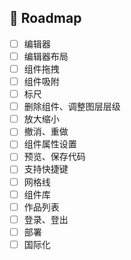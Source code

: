 ## 🧭 Roadmap

- [ ] 编辑器
- [ ] 编辑器布局
- [ ] 组件拖拽
- [ ] 组件吸附
- [ ] 标尺
- [ ] 删除组件、调整图层层级
- [ ] 放大缩小
- [ ] 撤消、重做
- [ ] 组件属性设置
- [ ] 预览、保存代码
- [ ] 支持快捷键
- [ ] 网格线
- [ ] 组件库
- [ ] 作品列表
- [ ] 登录、登出
- [ ] 部署
- [ ] 国际化
